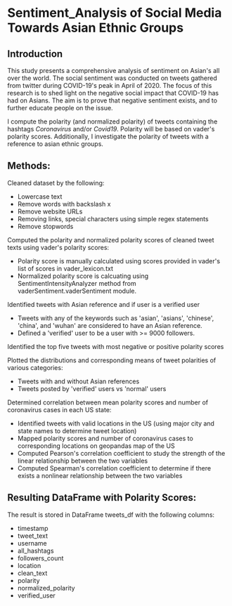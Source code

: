 # Sentiment_Analysis of Social Media Towards Asian Ethnic Groups

## Introduction
This study presents a comprehensive analysis of sentiment on Asian's all over the world. The social sentiment was conducted on tweets gathered from twitter during COVID-19's peak in April of 2020. The focus of this research is to shed light on the negative social impact that COVID-19 has had on Asians. The aim is to prove that negative sentiment exists, and to further educate people on the issue.

I compute the polarity (and normalized polarity) of tweets containing the hashtags *Coronavirus* and/or *Covid19*. Polarity will be based on vader's polarity scores.
Additionally, I investigate the polarity of tweets with a reference to asian ethnic groups.



## Methods:
Cleaned dataset by the following:
- Lowercase text
- Remove words with backslash x
- Remove website URLs
- Removing links, special characters using simple regex statements
- Remove stopwords

Computed the polarity and normalized polarity scores of cleaned tweet texts using vader's polarity scores:
- Polarity score is manually calculated using scores provided in vader's list of scores in vader_lexicon.txt
- Normalized polarity score is calcuating using SentimentIntensityAnalyzer method from vaderSentiment.vaderSentiment module.

Identified tweets with Asian reference and if user is a verified user
- Tweets with any of the keywords such as 'asian', 'asians', 'chinese', 'china', and 'wuhan' are considered to have an Asian reference.
- Defined a 'verified' user to be a user with >= 9000 followers.

Identified the top five tweets with most negative or positive polarity scores

Plotted the distributions and corresponding means of tweet polarities of various categories:
- Tweets with and without Asian references
- Tweets posted by 'verified' users vs 'normal' users

Determined correlation between mean polarity scores and number of coronavirus cases in each US state:
- Identified tweets with valid locations in the US (using major city and state names to determine tweet location)
- Mapped polarity scores and number of coronavirus cases to corresponding locations on geopandas map of the US
- Computed Pearson's correlation coefficient to study the strength of the linear relationship between the two variables
- Computed Spearman's correlation coefficient to determine if there exists a nonlinear relationship between the two variables



## Resulting DataFrame with Polarity Scores:
The result is stored in DataFrame tweets_df with the following columns:

- timestamp
- tweet_text
- username
- all_hashtags
- followers_count
- location
- clean_text
- polarity
- normalized_polarity
- verified_user

